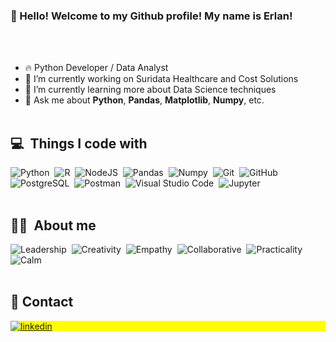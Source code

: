 ### 👋 Hello! Welcome to my Github profile! My name is Erlan!

<br><br>
- 🔥 Python Developer / Data Analyst
- 🔭 I’m currently working on Suridata Healthcare and Cost Solutions
- 🌱 I’m currently learning more about Data Science techniques
- 💬 Ask me about **Python**, **Pandas**, **Matplotlib**, **Numpy**, etc.
<br><br>

## 💻 &nbsp;Things I code with

![Python](https://img.shields.io/badge/-Python-05122A?style=flat&logo=python)&nbsp;
![R](https://img.shields.io/badge/-R-05122A?style=flat&logo=r)&nbsp;
![NodeJS](https://img.shields.io/badge/-NodeJS-05122A?style=flat&logo=nodejs)&nbsp;
![Pandas](https://img.shields.io/badge/-Pandas-05122A?style=flat&logo=pandas)&nbsp;
![Numpy](https://img.shields.io/badge/-Numpy-05122A?style=flat&logo=numpy)&nbsp;
![Git](https://img.shields.io/badge/-Git-05122A?style=flat&logo=git)&nbsp;
![GitHub](https://img.shields.io/badge/-GitHub-05122A?style=flat&logo=github)&nbsp;
![PostgreSQL](https://img.shields.io/badge/-PostgreSQL-05122A?style=flat&logo=postgresql)&nbsp;
![Postman](https://img.shields.io/badge/-Postman-05122A?style=flat&logo=postman)&nbsp;
![Visual Studio Code](https://img.shields.io/badge/-Visual%20Studio%20Code-05122A?style=flat&logo=visual-studio-code&logoColor=007ACC)&nbsp;
![Jupyter](https://img.shields.io/badge/-Jupyter-05122A?style=flat&logo=jupyter)&nbsp;
<br><br>

## ✌🏻 &nbsp;About me

![Leadership](https://img.shields.io/badge/-Leadership-05122A?style=flat&logo=Leadership)&nbsp;
![Creativity](https://img.shields.io/badge/-Creativity-05122A?style=flat&logo=creativity)&nbsp;
![Empathy](https://img.shields.io/badge/-Empathy-05122A?style=flat&logo=empathy)&nbsp;
![Collaborative](https://img.shields.io/badge/-Collaborative-05122A?style=flat&logo=collaborative)&nbsp;
![Practicality](https://img.shields.io/badge/-Practicality-05122A?style=flat&logo=practicality)&nbsp;
![Calm](https://img.shields.io/badge/-Calm-05122A?style=flat&logo=calm)&nbsp;
<br><br>

## 🪪 Contact

<p align="left" style="background:yellow">
<a href="[https://www.linkedin.com/in/erlanlealdalmeida/" target="_blank">
  <img align="center" src="https://img.shields.io/badge/-erlanleal-05122A?style=flat&logo=linkedin" alt="linkedin"/>
</a>
</p>



